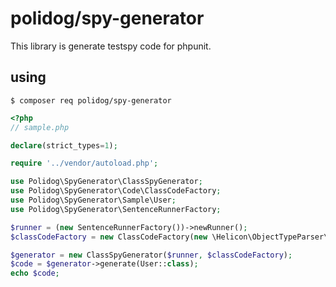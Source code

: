 # polidog/spy-generator

This library is generate testspy code for phpunit.

## using

```shell script
$ composer req polidog/spy-generator
```


```php
<?php
// sample.php

declare(strict_types=1);

require '../vendor/autoload.php';

use Polidog\SpyGenerator\ClassSpyGenerator;
use Polidog\SpyGenerator\Code\ClassCodeFactory;
use Polidog\SpyGenerator\Sample\User;
use Polidog\SpyGenerator\SentenceRunnerFactory;

$runner = (new SentenceRunnerFactory())->newRunner();
$classCodeFactory = new ClassCodeFactory(new \Helicon\ObjectTypeParser\Parser());

$generator = new ClassSpyGenerator($runner, $classCodeFactory);
$code = $generator->generate(User::class);
echo $code;


```
